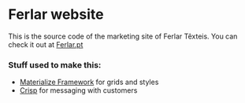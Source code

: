 # Ferlar website

This is the source code of the marketing site of Ferlar Têxteis.
You can check it out at [Ferlar.pt](http://ferlar.pt)

### Stuff used to make this:

 * [Materialize Framework](http://materializecss.com/) for grids and styles
 * [Crisp](https://crisp.im/en/) for messaging with customers
